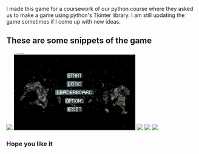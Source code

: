 I made this game for a coursework of our python course where they asked us to make a game using python's Tkinter library.
I am still updating the game sometimes if I come up with new ideas.

## These are some snippets of the game
<img src="https://github.com/Arfii20/Tkinter-IntoTheSpace/blob/main/Snippets%20of%20the%20game/Intro%20Screen.png" width = "320"/>    <img src="https://github.com/Arfii20/Tkinter-game/blob/main/Snippets%20of%20the%20game/Main%20Menu.png" width = "320"/>    <img src="https://github.com/Arfii20/Tkinter-IntoTheSpace/blob/main/Snippets%20of%20the%20game/Ingame.png" width = "320"/>    <img src="https://github.com/Arfii20/Tkinter-IntoTheSpace/blob/main/Snippets%20of%20the%20game/Options%20Menu.png" width = "320"/>    <img src="https://github.com/Arfii20/Tkinter-IntoTheSpace/blob/main/Snippets%20of%20the%20game/Options%20Menu.png" width = "320"/>

### Hope you like it

